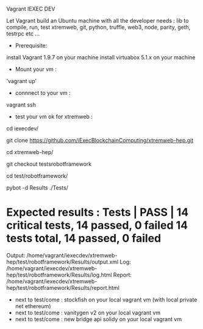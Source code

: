 
Vagrant IEXEC DEV 


Let Vagrant build an Ubuntu machine with all the developer needs :
lib to compile, run, test xtremweb, git, python, truffle, web3, node, parity, geth, testrpc etc ...

* Prerequisite:

install Vagrant 1.9.7 on your machine 
install virtuabox 5.1.x on your machine 

* Mount your vm :

'vagrant up' 

* connnect to your vm  :

vagrant ssh

* test your vm ok for xtremweb :

cd iexecdev/

git clone https://github.com/iExecBlockchainComputing/xtremweb-hep.git

cd xtremweb-hep/

git checkout testsrobotframework

cd test/robotframework/

pybot -d Results ./Tests/


Expected results :
Tests                                                                 | PASS |
14 critical tests, 14 passed, 0 failed
14 tests total, 14 passed, 0 failed
==============================================================================
Output:  /home/vagrant/iexecdev/xtremweb-hep/test/robotframework/Results/output.xml
Log:     /home/vagrant/iexecdev/xtremweb-hep/test/robotframework/Results/log.html
Report:  /home/vagrant/iexecdev/xtremweb-hep/test/robotframework/Results/report.html

* next to test/come : stockfish on your local vagrant vm (with local private net ethereum)
* next to test/come : vanitygen v2 on your local vagrant vm
* next to test/come : new bridge api solidy on your local vagrant vm